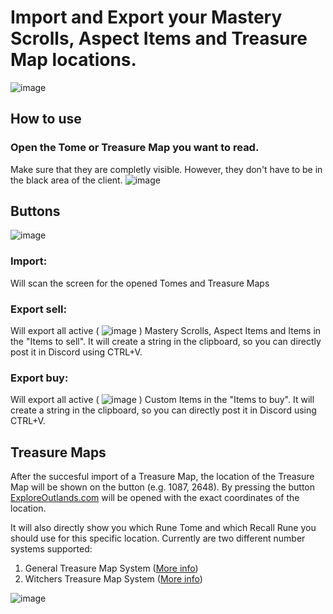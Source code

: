  # Import and Export your Mastery Scrolls, Aspect Items and Treasure Map locations. #
![image](https://user-images.githubusercontent.com/52481026/119888831-22ec9000-bf36-11eb-91ac-13772a83a0e2.png)

## How to use ###

### Open the Tome or Treasure Map you want to read. ###
Make sure that they are completly visible.
However, they don't have to be in the black area of the client.
   ![image](https://user-images.githubusercontent.com/52481026/119891287-1453a800-bf39-11eb-845a-2a7e92ee3461.png)

## Buttons ##
   ![image](https://user-images.githubusercontent.com/52481026/119892522-85478f80-bf3a-11eb-8cbd-5921807e25e0.png)
   
   ### Import: ###
   
   Will scan the screen for the opened Tomes and Treasure Maps
   
   
   ### Export sell: ###
   
   Will export all active ( ![image](https://user-images.githubusercontent.com/52481026/119893481-b4123580-bf3b-11eb-930e-9ac07977e460.png)
) Mastery Scrolls, Aspect Items and Items in the "Items to sell".
   It will create a string in the clipboard, so you can directly post it in Discord using CTRL+V.
   
   ### Export buy: ###
   
   Will export all active ( ![image](https://user-images.githubusercontent.com/52481026/119893481-b4123580-bf3b-11eb-930e-9ac07977e460.png)
) Custom Items in the "Items to buy".
   It will create a string in the clipboard, so you can directly post it in Discord using CTRL+V.


## Treasure Maps ##
After the succesful import of a Treasure Map, the location of the Treasure Map will be shown on the button (e.g. 1087, 2648).
By pressing the button [ExploreOutlands.com](http://www.exploreoutlands.com) will be opened with the exact coordinates of the location.

It will also directly show you which Rune Tome and which Recall Rune you should use for this specific location.
Currently are two different number systems supported:

  1. General Treasure Map System ([More info](https://forums.uooutlands.com/index.php?threads/outlands-treasure-map.3051/#lg=attachment4455&slide=0))
  2. Witchers Treasure Map System ([More info](https://forums.uooutlands.com/index.php?threads/witchers-guide-to-tmaps-how-you-can-and-why-you-should-be-running-your-own-tmaps.3439/))

![image](https://user-images.githubusercontent.com/52481026/119893882-36025e80-bf3c-11eb-8392-2bd18500b0b3.png)
